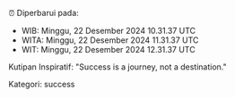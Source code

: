 ⏰ Diperbarui pada:
- WIB: Minggu, 22 Desember 2024 10.31.37 UTC
- WITA: Minggu, 22 Desember 2024 11.31.37 UTC
- WIT: Minggu, 22 Desember 2024 12.31.37 UTC

Kutipan Inspiratif:
"Success is a journey, not a destination."


Kategori: success

